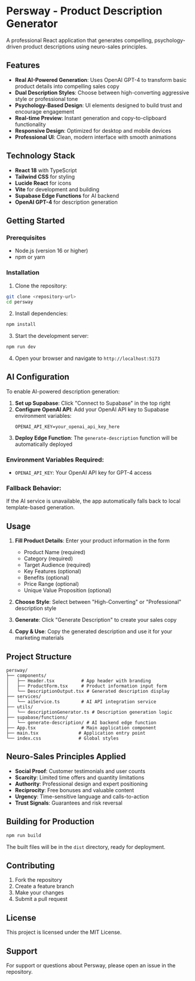 # Persway - Product Description Generator

A professional React application that generates compelling, psychology-driven product descriptions using neuro-sales principles.

## Features

- **Real AI-Powered Generation**: Uses OpenAI GPT-4 to transform basic product details into compelling sales copy
- **Dual Description Styles**: Choose between high-converting aggressive style or professional tone
- **Psychology-Based Design**: UI elements designed to build trust and encourage engagement
- **Real-time Preview**: Instant generation and copy-to-clipboard functionality
- **Responsive Design**: Optimized for desktop and mobile devices
- **Professional UI**: Clean, modern interface with smooth animations

## Technology Stack

- **React 18** with TypeScript
- **Tailwind CSS** for styling
- **Lucide React** for icons
- **Vite** for development and building
- **Supabase Edge Functions** for AI backend
- **OpenAI GPT-4** for description generation

## Getting Started

### Prerequisites

- Node.js (version 16 or higher)
- npm or yarn

### Installation

1. Clone the repository:
```bash
git clone <repository-url>
cd persway
```

2. Install dependencies:
```bash
npm install
```

3. Start the development server:
```bash
npm run dev
```

4. Open your browser and navigate to `http://localhost:5173`

## AI Configuration

To enable AI-powered description generation:

1. **Set up Supabase**: Click "Connect to Supabase" in the top right
2. **Configure OpenAI API**: Add your OpenAI API key to Supabase environment variables:
   ```
   OPENAI_API_KEY=your_openai_api_key_here
   ```
3. **Deploy Edge Function**: The `generate-description` function will be automatically deployed

### Environment Variables Required:
- `OPENAI_API_KEY`: Your OpenAI API key for GPT-4 access

### Fallback Behavior:
If the AI service is unavailable, the app automatically falls back to local template-based generation.

## Usage

1. **Fill Product Details**: Enter your product information in the form
   - Product Name (required)
   - Category (required)
   - Target Audience (required)
   - Key Features (optional)
   - Benefits (optional)
   - Price Range (optional)
   - Unique Value Proposition (optional)

2. **Choose Style**: Select between "High-Converting" or "Professional" description style

3. **Generate**: Click "Generate Description" to create your sales copy

4. **Copy & Use**: Copy the generated description and use it for your marketing materials

## Project Structure

```
persway/
├── components/
│   ├── Header.tsx          # App header with branding
│   ├── ProductForm.tsx     # Product information input form
│   └── DescriptionOutput.tsx # Generated description display
├── services/
│   └── aiService.ts        # AI API integration service
├── utils/
│   └── descriptionGenerator.ts # Description generation logic
├── supabase/functions/
│   └── generate-description/ # AI backend edge function
├── App.tsx                 # Main application component
├── main.tsx               # Application entry point
└── index.css              # Global styles
```

## Neuro-Sales Principles Applied

- **Social Proof**: Customer testimonials and user counts
- **Scarcity**: Limited time offers and quantity limitations
- **Authority**: Professional design and expert positioning
- **Reciprocity**: Free bonuses and valuable content
- **Urgency**: Time-sensitive language and calls-to-action
- **Trust Signals**: Guarantees and risk reversal

## Building for Production

```bash
npm run build
```

The built files will be in the `dist` directory, ready for deployment.

## Contributing

1. Fork the repository
2. Create a feature branch
3. Make your changes
4. Submit a pull request

## License

This project is licensed under the MIT License.

## Support

For support or questions about Persway, please open an issue in the repository.

